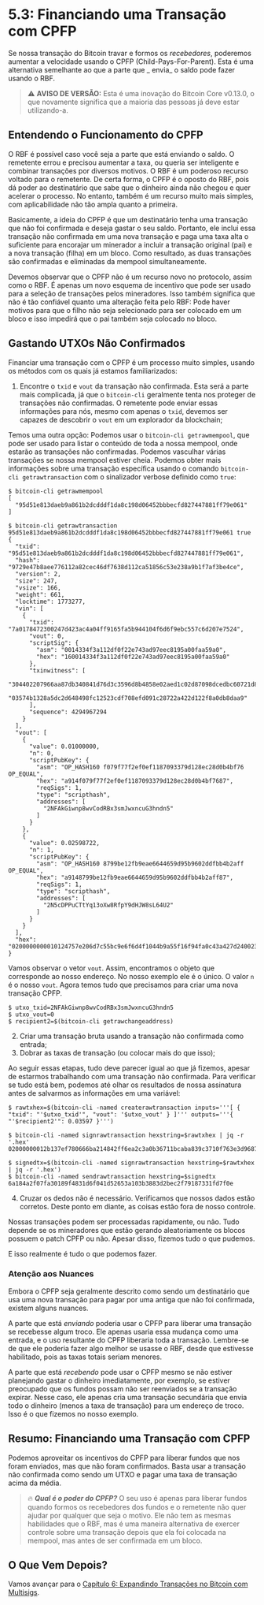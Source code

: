 # 5.3: Financiando uma Transação com CPFP

Se nossa transação do Bitcoin travar e formos os _recebedores_, poderemos aumentar a velocidade usando o CPFP (Child-Pays-For-Parent). Esta é uma alternativa semelhante ao que a parte que _ envia_ o saldo pode fazer usando o RBF.

> :warning: **AVISO DE VERSÃO:** Esta é uma inovação do Bitcoin Core v0.13.0, o que novamente significa que a maioria das pessoas já deve estar utilizando-a.

## Entendendo o Funcionamento do CPFP

O RBF é possível caso você seja a parte que está enviando o saldo. O remetente errou e precisou aumentar a taxa, ou queria ser inteligente e combinar transações por diversos motivos. O RBF é um poderoso recurso voltado para o remetente. De certa forma, o CPFP é o oposto do RBF, pois dá poder ao destinatário que sabe que o dinheiro ainda não chegou e quer acelerar o processo. No entanto, também é um recurso muito mais simples, com aplicabilidade não tão ampla quanto a primeira.

Basicamente, a ideia do CPFP é que um destinatário tenha uma transação que não foi confirmada e deseja gastar o seu saldo. Portanto, ele inclui essa transação não confirmada em uma nova transação e paga uma taxa alta o suficiente para encorajar um minerador a incluir a transação original (pai) e a nova transação (filha) em um bloco. Como resultado, as duas transações são confirmadas e eliminadas da mempool simultaneamente.

Devemos observar que o CPFP não é um recurso novo no protocolo, assim como o RBF. É apenas um novo esquema de incentivo que pode ser usado para a seleção de transações pelos mineradores. Isso também significa que não é tão confiável quanto uma alteração feita pelo RBF: Pode haver motivos para que o filho não seja selecionado para ser colocado em um bloco e isso impedirá que o pai também seja colocado no bloco.

## Gastando UTXOs Não Confirmados

Financiar uma transação com o CPFP é um processo muito simples, usando os métodos com os quais já estamos familiarizados:

   1. Encontre o ```txid``` e ```vout``` da transação não confirmada. Esta será a parte mais complicada, já que o ```bitcoin-cli``` geralmente tenta nos proteger de transações não confirmadas. O remetente pode enviar essas informações para nós, mesmo com apenas o ```txid```, devemos ser capazes de descobrir o ```vout``` em um explorador da blockchain;

Temos uma outra opção: Podemos usar o ```bitcoin-cli getrawmempool```, que pode ser usado para listar o conteúdo de toda a nossa mempool, onde estarão as transações não confirmadas. Podemos vasculhar várias transações se nossa mempool estiver cheia. Podemos obter mais informações sobre uma transação específica usando o comando ```bitcoin-cli getrawtransaction``` com o sinalizador verbose definido como ```true```:
```
$ bitcoin-cli getrawmempool
[
  "95d51e813daeb9a861b2dcdddf1da8c198d06452bbbecfd827447881ff79e061"
]

$ bitcoin-cli getrawtransaction 95d51e813daeb9a861b2dcdddf1da8c198d06452bbbecfd827447881ff79e061 true
{
  "txid": "95d51e813daeb9a861b2dcdddf1da8c198d06452bbbecfd827447881ff79e061",
  "hash": "9729e47b8aee776112a82cec46df7638d112ca51856c53e238a9b1f7af3be4ce",
  "version": 2,
  "size": 247,
  "vsize": 166,
  "weight": 661,
  "locktime": 1773277,
  "vin": [
    {
      "txid": "7a0178472300247d423ac4a04ff9165fa5b944104f6d6f9ebc557c6d207e7524",
      "vout": 0,
      "scriptSig": {
        "asm": "0014334f3a112df0f22e743ad97eec8195a00faa59a0",
        "hex": "160014334f3a112df0f22e743ad97eec8195a00faa59a0"
      },
      "txinwitness": [
        "304402207966aa87db340841d76d3c3596d8b4858e02aed1c02d87098dcedbc60721d8940220218aac9d728c9a485820b074804a8c5936fa3145ce68e24dcf477024b19e88ae01",
        "03574b1328a5dc2d648498fc12523cdf708efd091c28722a422d122f8a0db8daa9"
      ],
      "sequence": 4294967294
    }
  ],
  "vout": [
    {
      "value": 0.01000000,
      "n": 0,
      "scriptPubKey": {
        "asm": "OP_HASH160 f079f77f2ef0ef1187093379d128ec28d0b4bf76 OP_EQUAL",
        "hex": "a914f079f77f2ef0ef1187093379d128ec28d0b4bf7687",
        "reqSigs": 1,
        "type": "scripthash",
        "addresses": [
          "2NFAkGiwnp8wvCodRBx3smJwxncuG3hndn5"
        ]
      }
    },
    {
      "value": 0.02598722,
      "n": 1,
      "scriptPubKey": {
        "asm": "OP_HASH160 8799be12fb9eae6644659d95b9602ddfbb4b2aff OP_EQUAL",
        "hex": "a9148799be12fb9eae6644659d95b9602ddfbb4b2aff87",
        "reqSigs": 1,
        "type": "scripthash",
        "addresses": [
          "2N5cDPPuCTtYq13oXw8RfpY9dHJW8sL64U2"
        ]
      }
    }
  ],
  "hex": "0200000000010124757e206d7c55bc9e6f6d4f1044b9a55f16f94fa0c43a427d2400234778017a0000000017160014334f3a112df0f22e743ad97eec8195a00faa59a0feffffff0240420f000000000017a914f079f77f2ef0ef1187093379d128ec28d0b4bf768742a727000000000017a9148799be12fb9eae6644659d95b9602ddfbb4b2aff870247304402207966aa87db340841d76d3c3596d8b4858e02aed1c02d87098dcedbc60721d8940220218aac9d728c9a485820b074804a8c5936fa3145ce68e24dcf477024b19e88ae012103574b1328a5dc2d648498fc12523cdf708efd091c28722a422d122f8a0db8daa9dd0e1b00"
}
```
Vamos observar o vetor ```vout```. Assim, encontramos o objeto que corresponde ao nosso endereço. No nosso exemplo ele é o único. O valor ```n``` é o nosso ```vout```. Agora temos tudo que precisamos para criar uma nova transação CPFP.
```
$ utxo_txid=2NFAkGiwnp8wvCodRBx3smJwxncuG3hndn5
$ utxo_vout=0
$ recipient2=$(bitcoin-cli getrawchangeaddress)
```

   2. Criar uma transação bruta usando a transação não confirmada como entrada;
   3. Dobrar as taxas de transação (ou colocar mais do que isso);

Ao seguir essas etapas, tudo deve parecer igual ao que já fizemos, apesar de estarmos trabalhando com uma transação não confirmada. Para verificar se tudo está bem, podemos até olhar os resultados de nossa assinatura antes de salvarmos as informações em uma variável:
```
$ rawtxhex=$(bitcoin-cli -named createrawtransaction inputs='''[ { "txid": "'$utxo_txid'", "vout": '$utxo_vout' } ]''' outputs='''{ "'$recipient2'": 0.03597 }''')

$ bitcoin-cli -named signrawtransaction hexstring=$rawtxhex | jq -r '.hex'
02000000012b137ef780666ba214842ff6ea2c3a0b36711bcaba839c3710f763e3d9687fed000000006a473044022003ca1f6797d781ef121ba7c2d1d41d763a815e9dad52aa8bc5ea61e4d521f68e022036b992e8e6bf2c44748219ca6e0056a88e8250f6fd0794dc69f79a2e8993671601210317b163ab8c8862e09c71767112b828abd3852e315441893fa0f535de4fa39b8dffffffff01905abd07000000001976a91450b1d90a130c4f3f1e5fbfa7320fd36b7265db0488ac00000000

$ signedtx=$(bitcoin-cli -named signrawtransaction hexstring=$rawtxhex | jq -r '.hex')
$ bitcoin-cli -named sendrawtransaction hexstring=$signedtx
6a184a2f07fa30189f4831d6f041d52653a103b3883d2bec2f79187331fd7f0e
```

   4. Cruzar os dedos não é necessário. Verificamos que nossos dados estão corretos. Deste ponto em diante, as coisas estão fora de nosso controle.

Nossas transações podem ser processadas rapidamente, ou não. Tudo depende se os mineradores que estão gerando aleatoriamente os blocos possuem o patch CPFP ou não. Apesar disso, fizemos tudo o que pudemos.

E isso realmente é tudo o que podemos fazer.

### Atenção aos Nuances

Embora o CPFP seja geralmente descrito como sendo um destinatário que usa uma nova transação para pagar por uma antiga que não foi confirmada, existem alguns nuances.

A parte que está _enviando_ poderia usar o CPFP para liberar uma transação se recebesse algum troco. Ele apenas usaria essa mudança como uma entrada, e o uso resultante do CPFP liberaria toda a transação. Lembre-se de que ele poderia fazer algo melhor se usasse o RBF, desde que estivesse habilitado, pois as taxas totais seriam menores.

A parte que está _recebendo_ pode usar o CPFP mesmo se não estiver planejando gastar o dinheiro imediatamente, por exemplo, se estiver preocupado que os fundos possam não ser reenviados se a transação expirar. Nesse caso, ele apenas cria uma transação secundária que envia todo o dinheiro (menos a taxa de transação) para um endereço de troco. Isso é o que fizemos no nosso exemplo.

## Resumo: Financiando uma Transação com CPFP

Podemos aproveitar os incentivos do CPFP para liberar fundos que nos foram enviados, mas que não foram confirmados. Basta usar a transação não confirmada como sendo um UTXO e pagar uma taxa de transação acima da média.

> :fire: ***Qual é o poder do CPFP?*** O seu uso é apenas para liberar fundos quando formos os recebedores dos fundos e o remetente não quer ajudar por qualquer que seja o motivo. Ele não tem as mesmas habilidades que o RBF, mas é uma maneira alternativa de exercer controle sobre uma transação depois que ela foi colocada na mempool, mas antes de ser confirmada em um bloco.

## O Que Vem Depois?

Vamos avançar para o [Capítulo 6: Expandindo Transações no Bitcoin com Multisigs](06_0_Expanding_Bitcoin_Transactions_Multisigs.md).